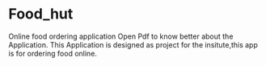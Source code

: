 # Food_hut
Online food ordering application
Open Pdf to know better about the Application. This Application is designed as project for the insitute,this app is for ordering food online.
